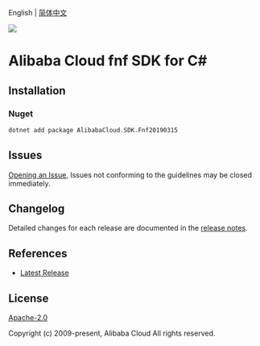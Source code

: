 English | [简体中文](README-CN.md)

![](https://aliyunsdk-pages.alicdn.com/icons/AlibabaCloud.svg)

# Alibaba Cloud fnf SDK for C#

## Installation

### Nuget

```bash
dotnet add package AlibabaCloud.SDK.Fnf20190315
```

## Issues

[Opening an Issue](https://github.com/aliyun/alibabacloud-csharp-sdk/issues/new), Issues not conforming to the guidelines may be closed immediately.

## Changelog

Detailed changes for each release are documented in the [release notes](./ChangeLog.md).

## References

* [Latest Release](https://github.com/aliyun/alibabacloud-csharp-sdk/)

## License

[Apache-2.0](http://www.apache.org/licenses/LICENSE-2.0)

Copyright (c) 2009-present, Alibaba Cloud All rights reserved.
